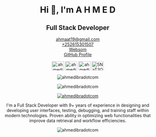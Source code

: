 <p align="center">
<h1 align='center'></h1>
<h1 align="center">Hi 👋, I'm A H M E D</h1>
<h2 align='center'>Full  Stack  Developer</h2>
</p>
<p align="center">
 <a href='mailto:ahmaat19@gmail.com'>ahmaat19@gmail.com</a> </br>
 <a href='tel:+252615301507'>+252615301507</a> </br>
 <a href='https://websom.dev'>Websom</a> </br>
 <a href='https://github.com/ahmedibradotcom'>GitHub Profile</a> </br>
</p>

<p align="center">
<a href="https://fb.com/ahmedibradotcom" target="blank"><img align="center" src="https://raw.githubusercontent.com/rahuldkjain/github-profile-readme-generator/master/src/images/icons/Social/facebook.svg" alt="ahmedibradotcom" height="30" width="40" /></a>
<a href="https://instagram.com/ahmedibradotcom" target="blank"><img align="center" src="https://raw.githubusercontent.com/rahuldkjain/github-profile-readme-generator/master/src/images/icons/Social/instagram.svg" alt="ahmedibradotcom" height="30" width="40" /></a>
<a href="https://www.youtube.com/c/@ahmedibradotcom" target="blank"><img align="center" src="https://raw.githubusercontent.com/rahuldkjain/github-profile-readme-generator/master/src/images/icons/Social/youtube.svg" alt="ahmedibradotcom" height="30" width="40" /></a>
<a href="https://discord.gg/5NaT3QCeS9" target="blank"><img align="center" src="https://raw.githubusercontent.com/rahuldkjain/github-profile-readme-generator/master/src/images/icons/Social/discord.svg" alt="5NaT3QCeS9" height="30" width="40" /></a>
</p>

<p align="center"> 
<img align="center" src="https://github-readme-stats.vercel.app/api/top-langs?username=ahmedibradotcom&show_icons=true&theme=radical&locale=en&layout=compact" alt="ahmedibradotcom" />
</p>

<p align="center"> <img src="https://komarev.com/ghpvc/?username=ahmedibradotcom&label=Profile%20views&color=0e75b6&style=flat" alt="ahmedibradotcom" /> </p>

<p align="center"> <a href="https://twitter.com/ahmedibradotcom" target="blank"><img src="https://img.shields.io/twitter/follow/ahmedibradotcom?logo=twitter&style=for-the-badge" alt="ahmedibradotcom" /></a> </p>

<p align="center">
I'm a Full Stack Developer with 9+ years of experience in designing and
developing user interfaces, testing, debugging, and training staff within modern technologies.
Proven ability in optimizing web functionalities 
that improve data retrieval and workflow efficiencies.

</P>

<p align="center"> 
<img align="center" src="https://github-readme-stats.vercel.app/api?username=ahmedibradotcom&show_icons=true&theme=radical" alt="ahmedibradotcom" />
</p>
